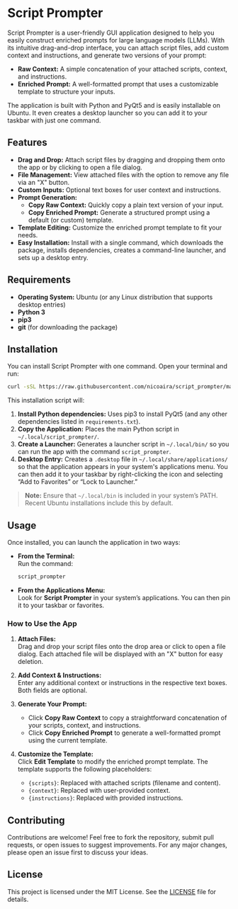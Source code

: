 # Script Prompter

Script Prompter is a user-friendly GUI application designed to help you easily construct enriched prompts for large language models (LLMs). With its intuitive drag-and-drop interface, you can attach script files, add custom context and instructions, and generate two versions of your prompt:

- **Raw Context:** A simple concatenation of your attached scripts, context, and instructions.
- **Enriched Prompt:** A well-formatted prompt that uses a customizable template to structure your inputs.

The application is built with Python and PyQt5 and is easily installable on Ubuntu. It even creates a desktop launcher so you can add it to your taskbar with just one command.

## Features

- **Drag and Drop:** Attach script files by dragging and dropping them onto the app or by clicking to open a file dialog.
- **File Management:** View attached files with the option to remove any file via an "X" button.
- **Custom Inputs:** Optional text boxes for user context and instructions.
- **Prompt Generation:**  
  - **Copy Raw Context:** Quickly copy a plain text version of your input.
  - **Copy Enriched Prompt:** Generate a structured prompt using a default (or custom) template.
- **Template Editing:** Customize the enriched prompt template to fit your needs.
- **Easy Installation:** Install with a single command, which downloads the package, installs dependencies, creates a command-line launcher, and sets up a desktop entry.

## Requirements

- **Operating System:** Ubuntu (or any Linux distribution that supports desktop entries)
- **Python 3**
- **pip3**
- **git** (for downloading the package)

## Installation

You can install Script Prompter with one command. Open your terminal and run:

```bash
curl -sSL https://raw.githubusercontent.com/nicoaira/script_prompter/main/install.sh | bash
```

This installation script will:
1. **Install Python dependencies:** Uses pip3 to install PyQt5 (and any other dependencies listed in `requirements.txt`).
2. **Copy the Application:** Places the main Python script in `~/.local/script_prompter/`.
3. **Create a Launcher:** Generates a launcher script in `~/.local/bin/` so you can run the app with the command `script_prompter`.
4. **Desktop Entry:** Creates a `.desktop` file in `~/.local/share/applications/` so that the application appears in your system's applications menu. You can then add it to your taskbar by right-clicking the icon and selecting “Add to Favorites” or “Lock to Launcher.”

> **Note:** Ensure that `~/.local/bin` is included in your system’s PATH. Recent Ubuntu installations include this by default.

## Usage

Once installed, you can launch the application in two ways:
- **From the Terminal:**  
  Run the command:
  ```bash
  script_prompter
  ```
- **From the Applications Menu:**  
  Look for **Script Prompter** in your system’s applications. You can then pin it to your taskbar or favorites.

### How to Use the App

1. **Attach Files:**  
   Drag and drop your script files onto the drop area or click to open a file dialog. Each attached file will be displayed with an "X" button for easy deletion.
   
2. **Add Context & Instructions:**  
   Enter any additional context or instructions in the respective text boxes. Both fields are optional.
   
3. **Generate Your Prompt:**  
   - Click **Copy Raw Context** to copy a straightforward concatenation of your scripts, context, and instructions.
   - Click **Copy Enriched Prompt** to generate a well-formatted prompt using the current template.
   
4. **Customize the Template:**  
   Click **Edit Template** to modify the enriched prompt template. The template supports the following placeholders:
   - `{scripts}`: Replaced with attached scripts (filename and content).
   - `{context}`: Replaced with user-provided context.
   - `{instructions}`: Replaced with provided instructions.

## Contributing

Contributions are welcome! Feel free to fork the repository, submit pull requests, or open issues to suggest improvements. For any major changes, please open an issue first to discuss your ideas.

## License

This project is licensed under the MIT License. See the [LICENSE](LICENSE) file for details.
